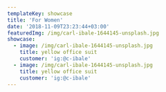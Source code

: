 ```yaml
---
templateKey: showcase
title: 'For Women'
date: '2018-11-09T23:23:44+03:00'
featuredImg: /img/carl-ibale-1644145-unsplash.jpg
showcase:
  - image: /img/carl-ibale-1644145-unsplash.jpg
    title: yellow office suit
    customer: 'ig:@c-ibale'
  - image: /img/carl-ibale-1644145-unsplash.jpg
    title: yellow office suit
    customer: 'ig:@c-ibale'
---
```

